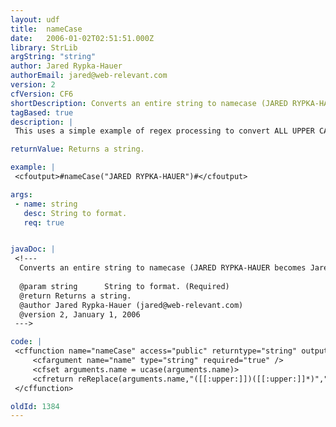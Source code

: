 ```yaml
---
layout: udf
title:  nameCase
date:   2006-01-02T02:51:51.000Z
library: StrLib
argString: "string"
author: Jared Rypka-Hauer
authorEmail: jared@web-relevant.com
version: 2
cfVersion: CF6
shortDescription: Converts an entire string to namecase (JARED RYPKA-HAUER becomes Jared Rypka-Hauer).
tagBased: true
description: |
 This uses a simple example of regex processing to convert ALL UPPER CASE STRINGS to Name Case Strings using CF's built-in case processing technology in the regex functions.

returnValue: Returns a string.

example: |
 <cfoutput>#nameCase("JARED RYPKA-HAUER")#</cfoutput>

args:
 - name: string
   desc: String to format.
   req: true


javaDoc: |
 <!---
  Converts an entire string to namecase (JARED RYPKA-HAUER becomes Jared Rypka-Hauer).
  
  @param string      String to format. (Required)
  @return Returns a string. 
  @author Jared Rypka-Hauer (jared@web-relevant.com) 
  @version 2, January 1, 2006 
 --->

code: |
 <cffunction name="nameCase" access="public" returntype="string" output="false">
     <cfargument name="name" type="string" required="true" />
     <cfset arguments.name = ucase(arguments.name)>
     <cfreturn reReplace(arguments.name,"([[:upper:]])([[:upper:]]*)","\1\L\2\E","all") />
 </cffunction>

oldId: 1384
---
```


